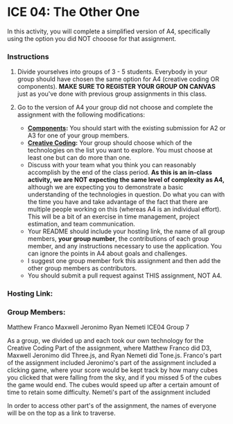 # ICE 04: The Other One

In this activity, you will complete a simplified version of A4, specifically using the option you did NOT chooose for that assignment.

### Instructions

1. Divide yourselves into groups of 3 - 5 students. Everybody in your group should have chosen the same option for A4 (creative coding OR components). **MAKE SURE TO REGISTER YOUR GROUP ON CANVAS** just as you've done with previous group assignments in this class.

2. Go to the version of A4 your group did not choose and complete the assignment with the following modifications:
    * **[Components](https://github.com/jmcuneo/a4-components-a25):** You should start with the existing submission for A2 or A3 for one of your group members.
    * **[Creative Coding](https://github.com/jmcuneo/a4-creative-coding-a25):** Your group should choose which of the technologies on the list you want to explore. You must choose at least one but can do more than one.
    * Discuss with your team what you think you can reasonably accomplish by the end of the class period. **As this is an in-class activity, we are NOT expecting the same level of complexity as A4,** although we are expecting you to demonstrate a basic understanding of the technologies in question. Do what you can with the time you have and take advantage of the fact that there are multiple people working on this (whereas A4 is an individual effort). This will be a bit of an exercise in time management, project estimation, and team communication.
    * Your README should include your hosting link, the name of all group members, **your group number**, the contributions of each group member, and any instructions necessary to use the application. You can ignore the points in A4 about goals and challenges.
    * I suggest one group member fork this assignment and then add the other group members as contributors.
    * You should submit a pull request against THIS assignment, NOT A4.

### Hosting Link:

### Group Members:
Matthew Franco
Maxwell Jeronimo
Ryan Nemeti
ICE04 Group 7

As a group, we divided up and each took our own technology for the Creative Coding Part of the assignment, where
Matthew Franco did D3, Maxwell Jeronimo did Three.js, and Ryan Nemeti did Tone.js.  Franco's part of the assignment
included
Jeronimo's part of the assignment included a clicking game, where your score would be kept track by how many cubes 
you clicked that were falling from the sky, and if you missed 5 of the cubes the game would end.  The cubes would speed
up after a certain amount of time to retain some difficulty.
Nemeti's part of the assignment included

In order to access other part's of the assignment, the names of everyone will be on the top as a link to traverse.



